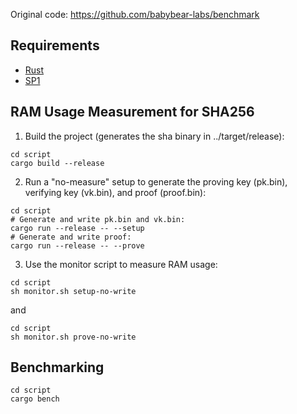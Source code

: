 Original code: https://github.com/babybear-labs/benchmark

## Requirements

- [Rust](https://rustup.rs/)
- [SP1](https://docs.succinct.xyz/getting-started/install.html)

## RAM Usage Measurement for SHA256

1. Build the project (generates the sha binary in ../target/release):

```
cd script
cargo build --release
```

2. Run a "no-measure" setup to generate the proving key (pk.bin), verifying key (vk.bin), and proof (proof.bin):

```
cd script
# Generate and write pk.bin and vk.bin:
cargo run --release -- --setup
# Generate and write proof:
cargo run --release -- --prove
```

3. Use the monitor script to measure RAM usage:

```
cd script
sh monitor.sh setup-no-write
```

and

```
cd script
sh monitor.sh prove-no-write
```

## Benchmarking

```
cd script
cargo bench
```
